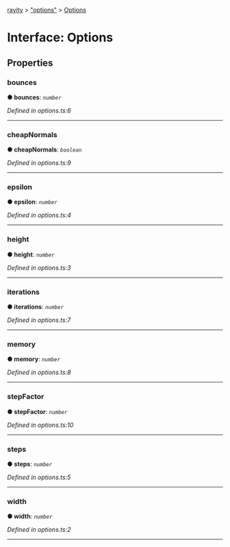 [rayity](../README.md) > ["options"](../modules/_options_.md) > [Options](../interfaces/_options_.options.md)



# Interface: Options


## Properties
<a id="bounces"></a>

###  bounces

**●  bounces**:  *`number`* 

*Defined in options.ts:6*





___

<a id="cheapnormals"></a>

###  cheapNormals

**●  cheapNormals**:  *`boolean`* 

*Defined in options.ts:9*





___

<a id="epsilon"></a>

###  epsilon

**●  epsilon**:  *`number`* 

*Defined in options.ts:4*





___

<a id="height"></a>

###  height

**●  height**:  *`number`* 

*Defined in options.ts:3*





___

<a id="iterations"></a>

###  iterations

**●  iterations**:  *`number`* 

*Defined in options.ts:7*





___

<a id="memory"></a>

###  memory

**●  memory**:  *`number`* 

*Defined in options.ts:8*





___

<a id="stepfactor"></a>

###  stepFactor

**●  stepFactor**:  *`number`* 

*Defined in options.ts:10*





___

<a id="steps"></a>

###  steps

**●  steps**:  *`number`* 

*Defined in options.ts:5*





___

<a id="width"></a>

###  width

**●  width**:  *`number`* 

*Defined in options.ts:2*





___


